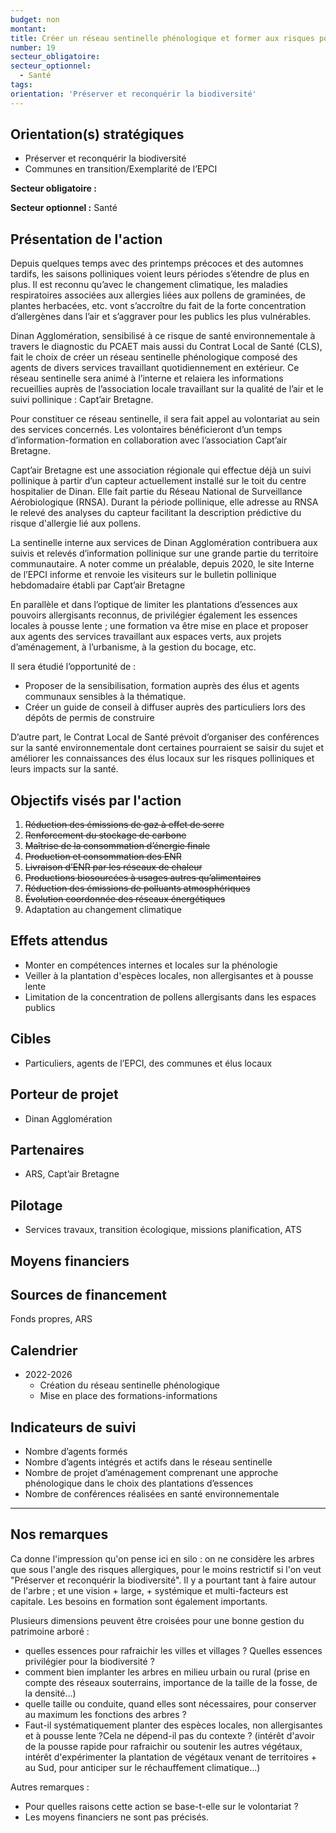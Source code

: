 ```yaml
---
budget: non
montant:
title: Créer un réseau sentinelle phénologique et former aux risques polliniques
number: 19
secteur_obligatoire:
secteur_optionnel:
  - Santé
tags:
orientation: 'Préserver et reconquérir la biodiversité'
---
```


## Orientation(s) stratégiques

- Préserver et reconquérir la biodiversité
- Communes en transition/Exemplarité de l’EPCI

**Secteur obligatoire :**

**Secteur optionnel :** Santé

## Présentation de l'action

Depuis quelques temps avec des printemps précoces et des automnes tardifs, les saisons polliniques voient leurs périodes s’étendre de plus en plus. Il est reconnu qu’avec le changement climatique, les maladies respiratoires associées aux allergies liées aux pollens de graminées, de plantes herbacées, etc. vont s’accroître du fait de la forte concentration d’allergènes dans l’air et s’aggraver pour les publics les plus vulnérables.

Dinan Agglomération, sensibilisé à ce risque de santé environnementale à travers le diagnostic du PCAET mais aussi du Contrat Local de Santé (CLS), fait le choix de créer un réseau sentinelle phénologique composé des agents de divers services travaillant quotidiennement en extérieur.
Ce réseau sentinelle sera animé à l’interne et relaiera les informations recueillies auprès de l’association locale travaillant sur la qualité de l’air et le suivi pollinique : Capt’air Bretagne.

Pour constituer ce réseau sentinelle, il sera fait appel au volontariat au sein des services concernés. Les volontaires bénéficieront d’un temps d’information-formation en collaboration avec l’association Capt’air Bretagne.

Capt’air Bretagne est une association régionale qui effectue déjà un suivi pollinique à partir d’un capteur actuellement installé sur le toit du centre hospitalier de Dinan. Elle fait partie du Réseau National de Surveillance Aérobiologique (RNSA). Durant la période pollinique, elle adresse au RNSA le relevé des analyses du capteur facilitant la description prédictive du risque d'allergie lié aux pollens.

La sentinelle interne aux services de Dinan Agglomération contribuera aux suivis et relevés d’information pollinique sur une grande partie du territoire communautaire. A noter comme un préalable, depuis 2020, le site Interne de l’EPCI informe et renvoie les visiteurs sur le bulletin pollinique hebdomadaire établi par Capt’air Bretagne

En parallèle et dans l’optique de limiter les plantations d’essences aux pouvoirs allergisants
reconnus, de privilégier également les essences locales à pousse lente ; une formation va être mise en place et proposer aux agents des services travaillant aux espaces verts, aux projets d’aménagement, à l’urbanisme, à la gestion du bocage, etc.

Il sera étudié l’opportunité de :
- Proposer de la sensibilisation, formation auprès des élus et agents communaux sensibles à la thématique.
- Créer un guide de conseil à diffuser auprès des particuliers lors des dépôts de permis de construire

D’autre part, le Contrat Local de Santé prévoit d’organiser des conférences sur la santé environnementale dont certaines pourraient se saisir du sujet et améliorer les connaissances des élus locaux sur les risques polliniques et leurs impacts sur la santé.

## Objectifs visés par l'action


1. ~~Réduction des émissions de gaz à effet de serre~~
2. ~~Renforcement du stockage de carbone~~
3. ~~Maîtrise de la consommation d’énergie finale~~
4. ~~Production et consommation des ENR~~
5. ~~Livraison d’ENR par les réseaux de chaleur~~
6. ~~Productions biosourcées à usages autres qu’alimentaires~~
7. ~~Réduction des émissions de polluants atmosphériques~~
8. ~~Évolution coordonnée des réseaux énergétiques~~
9. Adaptation au changement climatique


## Effets attendus

- Monter en compétences internes et locales sur la phénologie
- Veiller à la plantation d'espèces locales, non allergisantes et à pousse lente
- Limitation de la concentration de pollens allergisants dans les espaces publics


## Cibles

- Particuliers, agents de l’EPCI, des communes et élus locaux

## Porteur de projet

- Dinan Agglomération

## Partenaires

- ARS, Capt’air Bretagne

## Pilotage

- Services travaux, transition écologique, missions planification, ATS

## Moyens financiers



## Sources de financement

Fonds propres, ARS

## Calendrier

- 2022-2026
  - Création du réseau sentinelle phénologique
  - Mise en place des formations-informations

## Indicateurs de suivi

- Nombre d’agents formés
- Nombre d’agents intégrés et actifs dans le réseau sentinelle
- Nombre de projet d’aménagement comprenant une approche phénologique dans le choix des plantations d’essences
- Nombre de conférences réalisées en santé environnementale

---

## Nos remarques

Ca donne l'impression qu'on pense ici en silo : on ne considère les arbres que sous l'angle des risques allergiques, pour le moins restrictif si l'on veut "Préserver et reconquérir la biodiversité". Il y a pourtant tant à faire autour de l'arbre ; et une vision + large, + systémique et multi-facteurs est capitale. Les besoins en formation sont également importants.



Plusieurs dimensions peuvent être croisées pour une bonne gestion du patrimoine arboré :
- quelles essences pour rafraichir les villes et villages ? Quelles essences privilégier pour la biodiversité ?
- comment bien implanter les arbres en milieu urbain ou rural (prise en compte des réseaux souterrains, importance de la taille de la fosse, de la densité...)
- quelle taille ou conduite, quand elles sont nécessaires, pour conserver au maximum les fonctions des arbres ?
- Faut-il systématiquement planter des espèces locales, non allergisantes et à pousse lente ?Cela ne dépend-il pas du contexte ? (intérêt d'avoir de la pousse rapide pour rafraichir ou soutenir les autres végétaux, intérêt d'expérimenter la plantation de végétaux venant de territoires + au Sud, pour anticiper sur le réchauffement climatique...)

Autres remarques :
- Pour quelles raisons cette action se base-t-elle sur le volontariat ?
- Les moyens financiers ne sont pas précisés.
